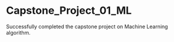 # Capstone_Project_01_ML
Successfully completed the capstone project on Machine Learning algorithm.
